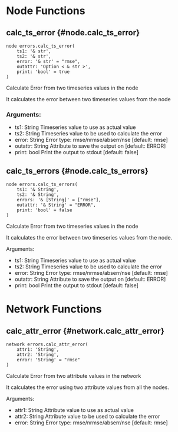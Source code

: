 # Node Functions
## calc_ts_error {#node.calc_ts_error}
```sig
node errors.calc_ts_error(
    ts1: '& str',
    ts2: '& str',
    error: '& str' = "rmse",
    outattr: 'Option < & str >',
    print: 'bool' = true
)
```

Calculate Error from two timeseries values in the node

It calculates the error between two timeseries values from the node

### Arguments:
- ts1: String      Timeseries value to use as actual value
- ts2: String      Timeseries value to be used to calculate the error
- error: String    Error type: rmse/nrmse/abserr/nse [default: rmse]
- outattr: String  Attribute to save the output on [default: ERROR]
- print: bool      Print the output to stdout [default: false]
## calc_ts_errors {#node.calc_ts_errors}
```sig
node errors.calc_ts_errors(
    ts1: '& String',
    ts2: '& String',
    errors: '& [String]' = ["rmse"],
    outattr: '& String' = "ERROR",
    print: 'bool' = false
)
```

Calculate Error from two timeseries values in the node

It calculates the error between two timeseries values from the node.

Arguments:
- ts1: String      Timeseries value to use as actual value
- ts2: String      Timeseries value to be used to calculate the error
- error: String    Error type: rmse/nrmse/abserr/nse [default: rmse]
- outattr: String  Attribute to save the output on [default: ERROR]
- print: bool      Print the output to stdout [default: false]
# Network Functions
## calc_attr_error {#network.calc_attr_error}
```sig
network errors.calc_attr_error(
    attr1: 'String',
    attr2: 'String',
    error: 'String' = "rmse"
)
```

Calculate Error from two attribute values in the network

It calculates the error using two attribute values from all the nodes.

Arguments:
- attr1: String    Attribute value to use as actual value
- attr2: String    Attribute value to be used to calculate the error
- error: String    Error type: rmse/nrmse/abserr/nse [default: rmse]
